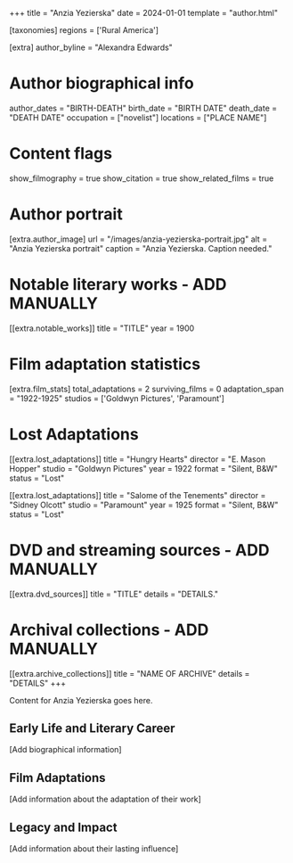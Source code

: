 +++
title = "Anzia Yezierska"
date = 2024-01-01
template = "author.html"

[taxonomies]
regions = ['Rural America']

[extra]
author_byline = "Alexandra Edwards"

# Author biographical info
author_dates = "BIRTH-DEATH"
birth_date = "BIRTH DATE"
death_date = "DEATH DATE"
occupation = ["novelist"]
locations = ["PLACE NAME"]

# Content flags
show_filmography = true
show_citation = true
show_related_films = true

# Author portrait
[extra.author_image]
url = "/images/anzia-yezierska-portrait.jpg"
alt = "Anzia Yezierska portrait"
caption = "Anzia Yezierska. Caption needed."

# Notable literary works - ADD MANUALLY
[[extra.notable_works]]
title = "TITLE"
year = 1900

# Film adaptation statistics
[extra.film_stats]
total_adaptations = 2
surviving_films = 0
adaptation_span = "1922-1925"
studios = ['Goldwyn Pictures', 'Paramount']
# Lost Adaptations
[[extra.lost_adaptations]]
title = "Hungry Hearts"
director = "E. Mason Hopper"
studio = "Goldwyn Pictures"
year = 1922
format = "Silent, B&W"
status = "Lost"

[[extra.lost_adaptations]]
title = "Salome of the Tenements"
director = "Sidney Olcott"
studio = "Paramount"
year = 1925
format = "Silent, B&W"
status = "Lost"


# DVD and streaming sources - ADD MANUALLY
[[extra.dvd_sources]]
title = "TITLE"
details = "DETAILS."

# Archival collections - ADD MANUALLY
[[extra.archive_collections]]
title = "NAME OF ARCHIVE"
details = "DETAILS"
+++

Content for Anzia Yezierska goes here. 

## Early Life and Literary Career

[Add biographical information]

## Film Adaptations

[Add information about the adaptation of their work]

## Legacy and Impact

[Add information about their lasting influence]
